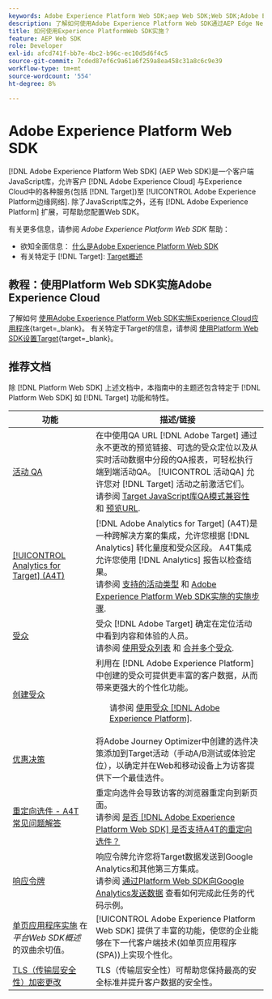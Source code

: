 ```yaml
---
keywords: Adobe Experience Platform Web SDK;aep Web SDK;Web SDK;Adobe Experience Cloud；平台边缘网络；Adobe Experience Platform边缘网络；边缘网络；aep边缘网络
description: 了解如何使用Adobe Experience Platform Web SDK通过AEP Edge Network与Adobe Experience Cloud中的各种服务进行交互。
title: 如何使用Experience PlatformWeb SDK实施？
feature: AEP Web SDK
role: Developer
exl-id: afcd741f-bb7e-4bc2-b96c-ec10d5d6f4c5
source-git-commit: 7cded87ef6c9a61a6f259a8ea458c31a8c6c9e39
workflow-type: tm+mt
source-wordcount: '554'
ht-degree: 8%

---
```


# Adobe Experience Platform Web SDK

[!DNL Adobe Experience Platform Web SDK] (AEP Web SDK)是一个客户端JavaScript库，允许客户 [!DNL Adobe Experience Cloud] 与Experience Cloud中的各种服务(包括 [!DNL Target])至 [!UICONTROL Adobe Experience Platform边缘网络]. 除了JavaScript库之外，还有 [!DNL Adobe Experience Platform] 扩展，可帮助您配置Web SDK。

有关更多信息，请参阅 *Adobe Experience Platform Web SDK* 帮助：

* 欲知全面信息： [什么是Adobe Experience Platform Web SDK](https://experienceleague.adobe.com/docs/experience-platform/edge/home.html)
* 有关特定于 [!DNL Target]: [Target概述](https://experienceleague.adobe.com/docs/experience-platform/edge/personalization/adobe-target/target-overview.html)

## 教程：使用Platform Web SDK实施Adobe Experience Cloud

了解如何 [使用Adobe Experience Platform Web SDK实施Experience Cloud应用程序](https://experienceleague.adobe.com/docs/platform-learn/implement-web-sdk/overview.html){target=_blank}。 有关特定于Target的信息，请参阅 [使用Platform Web SDK设置Target](https://experienceleague.adobe.com/docs/platform-learn/implement-web-sdk/applications-setup/setup-target.html){target=_blank}。

## 推荐文档

除 [!DNL Platform Web SDK] 上述文档中，本指南中的主题还包含特定于 [!DNL Platform Web SDK] 如 [!DNL Target] 功能和特性。

| 功能 | 描述/链接 |
| --- | --- |
| [活动 QA](/help/c-activities/c-activity-qa/activity-qa.md) | 在中使用QA URL [!DNL Adobe Target] 通过永不更改的预览链接、可选的受众定位以及从实时活动数据中分段的QA报表，可轻松执行端到端活动QA。 [!UICONTROL 活动QA] 允许您对 [!DNL Target] 活动之前激活它们。<br>请参阅 [Target JavaScript库QA模式兼容性](/help/c-activities/c-activity-qa/activity-qa.md#compatibility) 和 [预览URL](/help/c-activities/c-activity-qa/activity-qa.md#preview). |
| [[!UICONTROL Analytics for Target] (A4T)](/help/c-integrating-target-with-mac/a4t/a4t.md) | [!DNL Adobe Analytics for Target] (A4T)是一种跨解决方案的集成，允许您根据 [!DNL Analytics] 转化量度和受众区段。 A4T集成允许您使用 [!DNL Analytics] 报告以检查结果。<br>请参阅 [支持的活动类型](/help/c-integrating-target-with-mac/a4t/a4t.md#section_F487896214BF4803AF78C552EF1669AA) 和 [Adobe Experience Platform Web SDK实施的实施步骤](/help/c-integrating-target-with-mac/a4t/a4timplementation.md#platform). |
| [受众](/help/c-target/target.md) | 受众 [!DNL Adobe Target] 确定在定位活动中看到内容和体验的人员。<br>请参阅 [使用受众列表](/help/c-target/c-audiences/audiences.md#use-list) 和 [合并多个受众](/help/c-target/combining-multiple-audiences.md). |
| [创建受众](/help/c-target/c-audiences/audiences.md) | 利用在 [!DNL Adobe Experience Platform] 中创建的受众可提供更丰富的客户数据，从而带来更强大的个性化功能。<ul>请参阅 [使用受众 [!DNL Adobe Experience Platform]](/help/c-target/c-audiences/audiences.md#aep). |
| [优惠决策](/help/c-integrating-target-with-mac/ajo/offer-decision.md) | 将Adobe Journey Optimizer中创建的选件决策添加到Target活动（手动A/B测试或体验定位），以确定并在Web和移动设备上为访客提供下一个最佳选件。 |
| [重定向选件 - A4T 常见问题解答](/help/c-integrating-target-with-mac/a4t/r-a4t-faq/a4t-faq-redirect-offers.md) | 重定向选件会导致访客的浏览器重定向到新页面。<br>请参阅 [是否 [!DNL Adobe Experience Platform Web SDK] 是否支持A4T的重定向选件？](/help/c-integrating-target-with-mac/a4t/r-a4t-faq/a4t-faq-redirect-offers.md#platform) |
| [响应令牌](/help/administrating-target/response-tokens.md) | 响应令牌允许您将Target数据发送到Google Analytics和其他第三方集成。<br>请参阅 [通过Platform Web SDK向Google Analytics发送数据](/help/administrating-target/response-tokens.md#platform-web-sdk) 查看如何完成此任务的代码示例。 |
| [单页应用程序实施](https://experienceleague.adobe.com/docs/experience-platform/edge/personalization/adobe-target/spa-implementation.html?lang=en) 在 *平台Web SDK概述* 的双曲余切值。 | [!UICONTROL Adobe Experience Platform Web SDK] 提供了丰富的功能，使您的企业能够在下一代客户端技术(如单页应用程序(SPA))上实现个性化。 |
| [TLS（传输层安全性）加密更改](/help/c-implementing-target/c-considerations-before-you-implement-target/tls-transport-layer-security-encryption.md) | TLS（传输层安全性）可帮助您保持最高的安全标准并提升客户数据的安全性。 |
